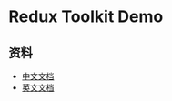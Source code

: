 # Redux Toolkit Demo

## 资料
- [中文文档](https://cn.redux.js.org/introduction/getting-started/)
- [英文文档](https://redux-toolkit.js.org/)